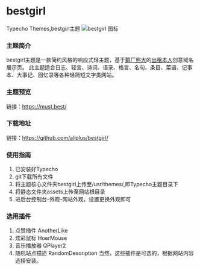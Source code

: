# bestgirl
Typecho Themes,bestgirl主题
![bestgirl 图标](https://cdn.jsdelivr.net/gh/aliplus/bestgirl/bestgirl/screenshot.png "bestgirl")

### 主题简介 ###
bestgirl主题是一款简约风格的响应式轻主题，基于[鹅厂熊大](https://xio.ng)的[出租本人](https://chuzubenren.com)创意域名展示页。
此主题适合日志、轻言、诗词、语录、格言、名句、条目、菜谱、记事本、大事记、回忆录等各种轻简短文字类网站。

### 主题预览 ###
链接：https://must.best/

### 下载地址 ###
链接：https://github.com/aliplus/bestgirl/

### 使用指南 ###
1. 已安装好Typecho
2. git下载所有文件
3. 将主题核心文件夹bestgirl上传至/usr/themes/,即Typecho主题目录下
4. 将静态文件夹assets上传至网站根目录
5. 进后台控制台-外观-网站外观，设置更换外观即可

### 选用插件 ###
1. 点赞插件 AnotherLike
2. 炫彩鼠标 HoerMouse
3. 音乐播放器 QPlayer2
4. 随机站点描述 RandomDescription
当然，这些插件是可选的，根据网站内容选择安装。